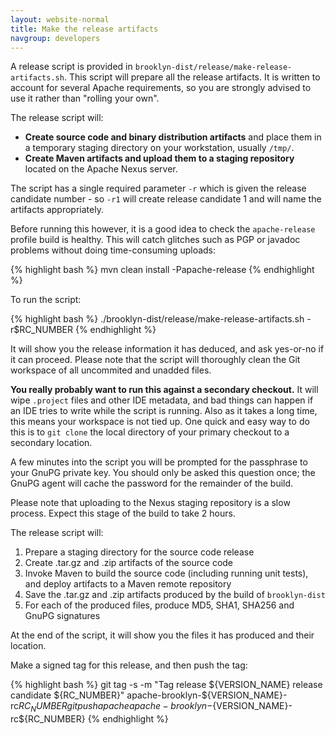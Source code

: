 ```yaml
---
layout: website-normal
title: Make the release artifacts
navgroup: developers
---
```


A release script is provided in `brooklyn-dist/release/make-release-artifacts.sh`. This script will prepare all the release artifacts.
It is written to account for several Apache requirements, so you are strongly advised to use it rather than "rolling your own".

The release script will:

- **Create source code and binary distribution artifacts** and place them in a temporary staging directory on your workstation, usually `/tmp/`.
- **Create Maven artifacts and upload them to a staging repository** located on the Apache Nexus server.

The script has a single required parameter `-r` which is given the release candidate number - so `-r1` will create
release candidate 1 and will name the artifacts appropriately.

Before running this however, it is a good idea to check the `apache-release` profile build is healthy.
This will catch glitches such as PGP or javadoc problems without doing time-consuming uploads:

{% highlight bash %}
mvn clean install -Papache-release
{% endhighlight %}

To run the script:

{% highlight bash %}
./brooklyn-dist/release/make-release-artifacts.sh -r$RC_NUMBER
{% endhighlight %}

It will show you the release information it has deduced, and ask yes-or-no if it can proceed. Please note that the
script will thoroughly clean the Git workspace of all uncommited and unadded files.

**You really probably want to run this against a secondary checkout.** It will wipe `.project` files and other IDE metadata, and bad things can happen if an IDE tries to write while the script is running. Also as it takes a long time, this means your workspace is not tied up. One quick and easy way to do this is to `git clone` the local directory of your primary checkout to a secondary location.

A few minutes into the script you will be prompted for the passphrase to your GnuPG private key. You should only be
asked this question once; the GnuPG agent will cache the password for the remainder of the build.

Please note that uploading to the Nexus staging repository is a slow process. Expect this stage of the build to take
2 hours.

The release script will:

1. Prepare a staging directory for the source code release
2. Create .tar.gz and .zip artifacts of the source code
3. Invoke Maven to build the source code (including running unit tests), and deploy artifacts to a Maven remote
   repository
4. Save the .tar.gz and .zip artifacts produced by the build of `brooklyn-dist`
5. For each of the produced files, produce MD5, SHA1, SHA256 and GnuPG signatures

At the end of the script, it will show you the files it has produced and their location.

Make a signed tag for this release, and then push the tag:

{% highlight bash %}
git tag -s -m "Tag release ${VERSION_NAME} release candidate ${RC_NUMBER}" apache-brooklyn-${VERSION_NAME}-rc${RC_NUMBER}
git push apache apache-brooklyn-${VERSION_NAME}-rc${RC_NUMBER}
{% endhighlight %}
